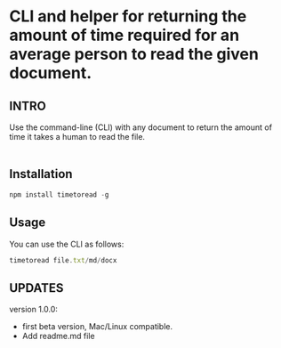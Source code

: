 CLI and helper for returning the amount of time required for an average person to read the given document.
==============================
## INTRO

Use the command-line (CLI) with any document to return the amount of time it takes a human to read the file.<br/><br/>

## Installation
```javascript
npm install timetoread -g
```

## Usage
You can use the CLI as follows:  

```javascript
timetoread file.txt/md/docx
```

## UPDATES

version 1.0.0: 
- first beta version, Mac/Linux compatible.
- Add readme.md file
